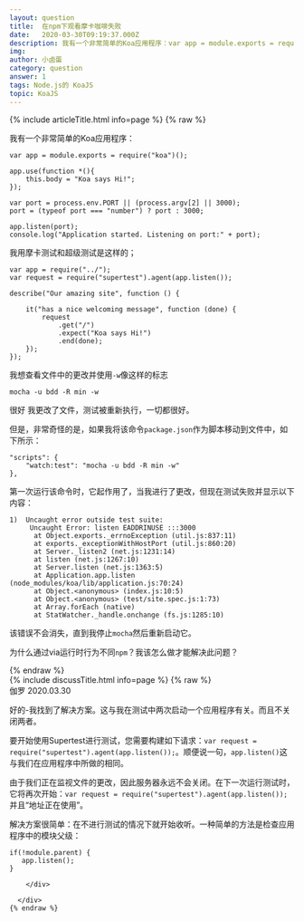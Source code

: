 ```yaml
---
layout: question
title:  在npm下观看摩卡咖啡失败
date:   2020-03-30T09:19:37.000Z
description: 我有一个非常简单的Koa应用程序：var app = module.exports = require("koa")();app.use(func...
img: 
author: 小卤蛋
category: question
answer: 1
tags: Node.js的 KoaJS
topic: KoaJS
---
```

<div class="article-root">
  <div class="article">
    {% include articleTitle.html info=page %}
    {% raw %}
    <div class="article-content"><p><font style="vertical-align: inherit;"><font style="vertical-align: inherit;">我有一个非常简单的Koa应用程序：</font></font></p>

<pre><code>var app = module.exports = require("koa")();<font></font>
<font></font>
app.use(function *(){<font></font>
    this.body = "Koa says Hi!";<font></font>
});<font></font>
<font></font>
var port = process.env.PORT || (process.argv[2] || 3000);<font></font>
port = (typeof port === "number") ? port : 3000;<font></font>
<font></font>
app.listen(port);<font></font>
console.log("Application started. Listening on port:" + port);<font></font>
</code></pre>

<p><font style="vertical-align: inherit;"><font style="vertical-align: inherit;">我用摩卡测试和超级测试是这样的； </font></font></p>

<pre><code>var app = require("../");<font></font>
var request = require("supertest").agent(app.listen());<font></font>
<font></font>
describe("Our amazing site", function () {<font></font>
<font></font>
    it("has a nice welcoming message", function (done) {<font></font>
        request<font></font>
            .get("/")<font></font>
            .expect("Koa says Hi!")<font></font>
            .end(done);<font></font>
    });<font></font>
});<font></font>
</code></pre>

<p><font style="vertical-align: inherit;"><font style="vertical-align: inherit;">我想查看文件中的更改并使用</font></font><code>-w</code><font style="vertical-align: inherit;"><font style="vertical-align: inherit;">像这样</font><font style="vertical-align: inherit;">的</font><font style="vertical-align: inherit;">标志</font></font></p>

<pre><code>mocha -u bdd -R min -w
</code></pre>

<p><font style="vertical-align: inherit;"><font style="vertical-align: inherit;">很好 </font><font style="vertical-align: inherit;">我更改了文件，测试被重新执行，一切都很好。</font></font></p>

<p><font style="vertical-align: inherit;"><font style="vertical-align: inherit;">但是，非常奇怪的是，如果我将该命令</font></font><code>package.json</code><font style="vertical-align: inherit;"><font style="vertical-align: inherit;">作为脚本</font><font style="vertical-align: inherit;">移动到</font><font style="vertical-align: inherit;">文件中，如下所示：</font></font></p>

<pre><code>"scripts": {<font></font>
    "watch:test": "mocha -u bdd -R min -w"<font></font>
},<font></font>
</code></pre>

<p><font style="vertical-align: inherit;"><font style="vertical-align: inherit;">第一次运行该命令时，它起作用了，当我进行了更改，但现在测试失败并显示以下内容： </font></font></p>

<pre><code>1)  Uncaught error outside test suite:<font></font>
     Uncaught Error: listen EADDRINUSE :::3000<font></font>
      at Object.exports._errnoException (util.js:837:11)<font></font>
      at exports._exceptionWithHostPort (util.js:860:20)<font></font>
      at Server._listen2 (net.js:1231:14)<font></font>
      at listen (net.js:1267:10)<font></font>
      at Server.listen (net.js:1363:5)<font></font>
      at Application.app.listen (node_modules/koa/lib/application.js:70:24)<font></font>
      at Object.&lt;anonymous&gt; (index.js:10:5)<font></font>
      at Object.&lt;anonymous&gt; (test/site.spec.js:1:73)<font></font>
      at Array.forEach (native)<font></font>
      at StatWatcher._handle.onchange (fs.js:1285:10)<font></font>
</code></pre>

<p><font style="vertical-align: inherit;"><font style="vertical-align: inherit;">该错误不会消失，直到我停止</font></font><code>mocha</code><font style="vertical-align: inherit;"><font style="vertical-align: inherit;">然后重新启动它。</font></font></p>

<p><font style="vertical-align: inherit;"><font style="vertical-align: inherit;">为什么通过via运行时行为不同</font></font><code>npm</code><font style="vertical-align: inherit;"><font style="vertical-align: inherit;">？</font><font style="vertical-align: inherit;">我该怎么做才能解决此问题？</font></font></p></div>
    {% endraw %}
  </div>

  <div class="discuss-wrapper">
    {% include discussTitle.html info=page %}
    {% raw %}
    <div class="discuss-item">
        <div class="discuss-parent">
          <div class="discuss-meta">
            <span class="discuss-user">伽罗</span>
            <span class="discuss-time">2020.03.30</span>
          </div>
          <div class="discuss-comment"><p><font style="vertical-align: inherit;"><font style="vertical-align: inherit;">好的-我找到了解决方案。</font><font style="vertical-align: inherit;">这与我在测试中两次启动一个应用程序有关。</font><font style="vertical-align: inherit;">而且不关闭两者。</font></font></p>

<p><font style="vertical-align: inherit;"><font style="vertical-align: inherit;">要开始使用Supertest进行测试，您需要构建如下请求：</font></font><code>var request = require("supertest").agent(app.listen());</code><font style="vertical-align: inherit;"><font style="vertical-align: inherit;">。</font><font style="vertical-align: inherit;">顺便说一句，</font></font><code>app.listen()</code><font style="vertical-align: inherit;"><font style="vertical-align: inherit;">这与我们在应用程序中所做的相同。</font></font></p>

<p><font style="vertical-align: inherit;"><font style="vertical-align: inherit;">由于我们正在监视文件的更改，因此服务器永远不会关闭。</font><font style="vertical-align: inherit;">在下一次运行测试时，它将再次开始：</font></font><code>var request = require("supertest").agent(app.listen());</code><font style="vertical-align: inherit;"><font style="vertical-align: inherit;">并且“地址正在使用”。</font></font></p>

<p><font style="vertical-align: inherit;"><font style="vertical-align: inherit;">解决方案很简单：在不进行测试的情况下就开始收听。</font><font style="vertical-align: inherit;">一种简单的方法是检查应用程序中的模块父级：</font></font></p>

<pre><code>if(!module.parent) {<font></font>
   app.listen();<font></font>
}<font></font>
</code></pre></div>
        </div>
        
      </div>
    {% endraw %}
  </div>
<div>
